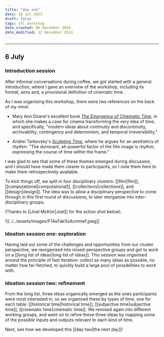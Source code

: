 ```yaml
---
title: "day one"
date: 10 Jul 2023
draft: false
tags: STC workshop
date_created: 06 December 2024
date_modified: 13 December 2024
---
```

---

## 6 July

### Introduction session
After informal conversations during coffee, we got started with a general introduction, where I gave an overview of the workshop, including its format, aims and, a provisional definition of cinematic time.

As I was organising this workshop, there were two references on the back of my mind:

- Mary Ann Doane's excellent book [_The Emergence of Cinematic Time_](https://www.hup.harvard.edu/catalog.php?isbn=9780674007840), in which she makes a case for cinema transforming the very idea of time, and specifically, "modern ideas about continuity and discontinuity, archivability, contingency and determinism, and temporal irreversibility." 

- Andrei Tarkovsky's [_Sculpting Time_](https://utpress.utexas.edu/9780292776241/), where he argues for an aesthetics of rhythm: "The dominant, all-powerful factor of the film image is rhythm, expressing the course of time within the frame."

I was glad to see that some of these themes emerged during discussion, and I should have made them clearer to participants, so I note them here to make them retrospectively available. 

To kick things off, we split in four disciplinary clusters: [[film|film]], [[computational|computational]], [[collections|collections]], and [[design|design]].  The idea was to allow a disciplinary perspective to come through in this first round of discussions, to later reorganise into inter-disciplinary groups.

(Thanks to [[Joel McKim|Joel]] for the action shot below).

![[../../assets/images/F1AeTakXsAcmmef.jpeg]]


### Ideation session one: exploration
Having laid out some of the challenges and opportunities from our cluster perspective, we reorganised into mixed-perspective groups and got to work on a [[long list of ideas|long list of ideas]]. This session was organised around the principle of fast iteration: collect as many ideas as possible, no matter how far-fetched, to quickly build a large pool of possibilities to work with.

### Ideation session two: refinement
From the long list, three ideas organically emerged as the ones participants were most interested in, so we organised these by types of time, one for each table: [[historical time|historical time]], [[subjective time|subjective time]], [[cinematic time|cinematic time]]. We remixed again into different working groups, and went on to refine these three ideas by mapping some of the possible inputs and outputs relevant to each kind of time.

Next, see how we developed this [[day two|the next day]]!





